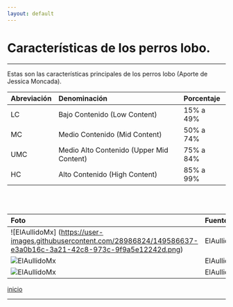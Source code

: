 ```yaml
---
layout: default
---
```


# Características de los perros lobo.
***
Estas son las características principales de los perros lobo (Aporte de Jessica Moncada).

| Abreviación  | Denominación        | Porcentaje |
|:-------------|:--------------------|:-----------|
| LC | Bajo Contenido (Low Content)  | 15% a 49%   |
| MC | Medio Contenido (Mid Content) | 50% a 74%  |
| UMC | Medio Alto Contenido (Upper Mid Content) | 75% a 84%  |
| HC | Alto Contenido (High Content) | 85% a 99%  |
<br><br>

| Foto | Fuente |
|:-------------|:--------------------|
|![ElAullidoMx] (https://user-images.githubusercontent.com/28986824/149586637-e3a0b16c-3a21-42c8-973c-9f9a5e12242d.png)| ElAullidoMx |
|![ElAullidoMx](https://user-images.githubusercontent.com/28986824/149586167-fb5bf944-d9e1-47fa-be32-4d9f7ab9dee8.png) | ElAullidoMx |
|![ElAullidoMx](https://www.instagram.com/p/CSMekxQsvBU/) | ElAullidoMx |


[inicio](./)

***

